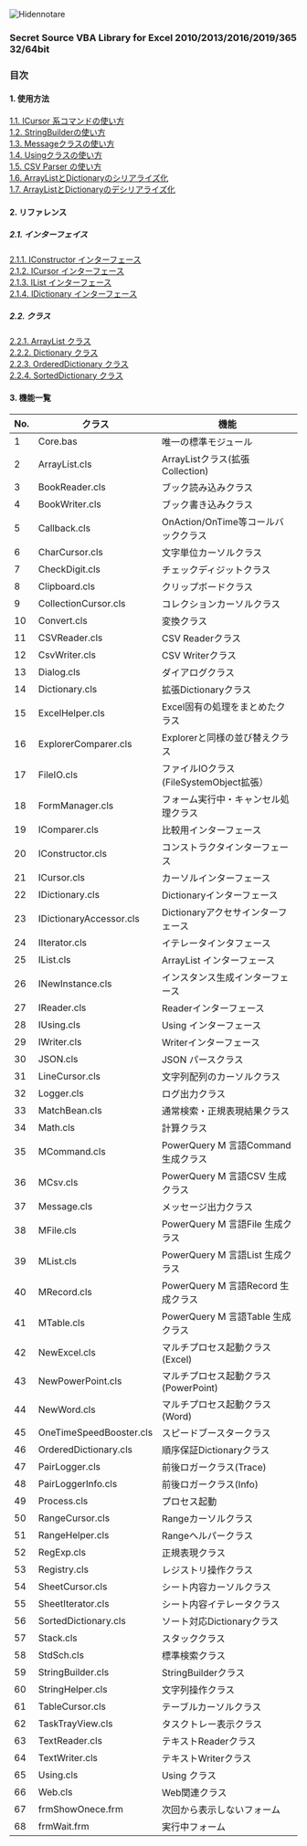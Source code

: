 ![Hidennotare](https://raw.githubusercontent.com/wiki/RelaxTools/Hidennotare/image/Hidennotare.png)

### Secret Source VBA Library for Excel 2010/2013/2016/2019/365 32/64bit

### 目次
#### 1. 使用方法
[1.1. ICursor 系コマンドの使い方](https://github.com/RelaxTools/Hidennotare/wiki/1.1.-ICursor-%E7%B3%BB%E3%82%B3%E3%83%9E%E3%83%B3%E3%83%89%E3%81%AE%E4%BD%BF%E3%81%84%E6%96%B9)  
[1.2. StringBuilderの使い方](https://github.com/RelaxTools/Hidennotare/wiki/1.2.-StringBuilder-%E3%81%AE%E4%BD%BF%E3%81%84%E6%96%B9)  
[1.3. Messageクラスの使い方](https://github.com/RelaxTools/Hidennotare/wiki/1.3.-Message%E3%82%AF%E3%83%A9%E3%82%B9%E3%81%AE%E4%BD%BF%E3%81%84%E6%96%B9)  
[1.4. Usingクラスの使い方](https://github.com/RelaxTools/Hidennotare/wiki/1.4.-Using%E3%82%AF%E3%83%A9%E3%82%B9%E3%81%AE%E4%BD%BF%E3%81%84%E6%96%B9)  
[1.5. CSV Parser の使い方](https://github.com/RelaxTools/Hidennotare/wiki/1.5.-CSV-Parser-%E3%81%AE%E4%BD%BF%E3%81%84%E6%96%B9)  
[1.6. ArrayListとDictionaryのシリアライズ化](https://github.com/RelaxTools/Hidennotare/wiki/1.6.-ArrayList%E3%81%A8Dictionary%E3%81%AE%E3%82%B7%E3%83%AA%E3%82%A2%E3%83%A9%E3%82%A4%E3%82%BA%E5%8C%96)  
[1.7. ArrayListとDictionaryのデシリアライズ化](https://github.com/RelaxTools/Hidennotare/wiki/1.7.-ArrayList%E3%81%A8Dictionary%E3%81%AE%E3%83%87%E3%82%B7%E3%83%AA%E3%82%A2%E3%83%A9%E3%82%A4%E3%82%BA%E5%8C%96)  
#### 2. リファレンス
##### 2.1. インターフェイス
[2.1.1. IConstructor インターフェース](https://github.com/RelaxTools/Hidennotare/wiki/2.1.1.-IConstructor%E3%82%A4%E3%83%B3%E3%82%BF%E3%83%BC%E3%83%95%E3%82%A7%E3%82%A4%E3%82%B9)  
[2.1.2. ICursor インターフェース](https://github.com/RelaxTools/Hidennotare/wiki/2.1.2.-ICursor-%E3%82%A4%E3%83%B3%E3%82%BF%E3%83%BC%E3%83%95%E3%82%A7%E3%82%A4%E3%82%B9)  
[2.1.3. IList インターフェース](https://github.com/RelaxTools/Hidennotare/wiki/2.1.3.-IList-%E3%82%A4%E3%83%B3%E3%82%BF%E3%83%BC%E3%83%95%E3%82%A7%E3%83%BC%E3%82%B9)  
[2.1.4. IDictionary インターフェース](
https://github.com/RelaxTools/Hidennotare/wiki/2.1.4.-IDictionary-%E3%82%A4%E3%83%B3%E3%82%BF%E3%83%BC%E3%83%95%E3%82%A7%E3%82%A4%E3%82%B9)  
##### 2.2. クラス
[2.2.1. ArrayList クラス](https://github.com/RelaxTools/Hidennotare/wiki/2.2.1.-ArrayList-%E3%82%AF%E3%83%A9%E3%82%B9)  
[2.2.2. Dictionary クラス](https://github.com/RelaxTools/Hidennotare/wiki/2.2.2.-Dictionary-%E3%82%AF%E3%83%A9%E3%82%B9)  
[2.2.3. OrderedDictionary クラス](https://github.com/RelaxTools/Hidennotare/wiki/2.2.3.-OrderedDictionary-%E3%82%AF%E3%83%A9%E3%82%B9)  
[2.2.4. SortedDictionary クラス](https://github.com/RelaxTools/Hidennotare/wiki/2.2.4.-SortedDictionary-%E3%82%AF%E3%83%A9%E3%82%B9)  

#### 3. 機能一覧

|No.|クラス|機能|
|---|---|---|
|1|Core.bas|唯一の標準モジュール|
|2|ArrayList.cls|ArrayListクラス(拡張Collection)|
|3|BookReader.cls|ブック読み込みクラス|
|4|BookWriter.cls|ブック書き込みクラス|
|5|Callback.cls|OnAction/OnTime等コールバッククラス|
|6|CharCursor.cls|文字単位カーソルクラス|
|7|CheckDigit.cls|チェックディジットクラス|
|8|Clipboard.cls|クリップボードクラス|
|9|CollectionCursor.cls|コレクションカーソルクラス|
|10|Convert.cls|変換クラス|
|11|CSVReader.cls|CSV Readerクラス|
|12|CsvWriter.cls|CSV Writerクラス|
|13|Dialog.cls|ダイアログクラス|
|14|Dictionary.cls|拡張Dictionaryクラス|
|15|ExcelHelper.cls|Excel固有の処理をまとめたクラス|
|16|ExplorerComparer.cls|Explorerと同様の並び替えクラス|
|17|FileIO.cls|ファイルIOクラス(FileSystemObject拡張）|
|18|FormManager.cls|フォーム実行中・キャンセル処理クラス|
|19|IComparer.cls|比較用インターフェース|
|20|IConstructor.cls|コンストラクタインターフェース|
|21|ICursor.cls|カーソルインターフェース|
|22|IDictionary.cls|Dictionaryインターフェース|
|23|IDictionaryAccessor.cls|Dictionaryアクセサインターフェース|
|24|IIterator.cls|イテレータインタフェース|
|25|IList.cls|ArrayList インターフェース|
|26|INewInstance.cls|インスタンス生成インターフェース|
|27|IReader.cls|Readerインターフェース|
|28|IUsing.cls|Using インターフェース|
|29|IWriter.cls|Writerインターフェース|
|30|JSON.cls|JSON パースクラス|
|31|LineCursor.cls|文字列配列のカーソルクラス|
|32|Logger.cls|ログ出力クラス|
|33|MatchBean.cls|通常検索・正規表現結果クラス|
|34|Math.cls|計算クラス|
|35|MCommand.cls|PowerQuery M 言語Command 生成クラス|
|36|MCsv.cls|PowerQuery M 言語CSV 生成クラス|
|37|Message.cls|メッセージ出力クラス|
|38|MFile.cls|PowerQuery M 言語File 生成クラス|
|39|MList.cls|PowerQuery M 言語List 生成クラス|
|40|MRecord.cls|PowerQuery M 言語Record 生成クラス|
|41|MTable.cls|PowerQuery M 言語Table 生成クラス|
|42|NewExcel.cls|マルチプロセス起動クラス(Excel)|
|43|NewPowerPoint.cls|マルチプロセス起動クラス(PowerPoint)|
|44|NewWord.cls|マルチプロセス起動クラス(Word)|
|45|OneTimeSpeedBooster.cls|スピードブースタークラス|
|46|OrderedDictionary.cls|順序保証Dictionaryクラス|
|47|PairLogger.cls|前後ロガークラス(Trace)|
|48|PairLoggerInfo.cls|前後ロガークラス(Info)|
|49|Process.cls|プロセス起動|
|50|RangeCursor.cls|Rangeカーソルクラス|
|51|RangeHelper.cls|Rangeヘルパークラス|
|52|RegExp.cls|正規表現クラス|
|53|Registry.cls|レジストリ操作クラス|
|54|SheetCursor.cls|シート内容カーソルクラス|
|55|SheetIterator.cls|シート内容イテレータクラス|
|56|SortedDictionary.cls|ソート対応Dictionaryクラス|
|57|Stack.cls|スタッククラス|
|58|StdSch.cls|標準検索クラス|
|59|StringBuilder.cls|StringBuilderクラス|
|60|StringHelper.cls|文字列操作クラス|
|61|TableCursor.cls|テーブルカーソルクラス|
|62|TaskTrayView.cls|タスクトレー表示クラス|
|63|TextReader.cls|テキストReaderクラス|
|64|TextWriter.cls|テキストWriterクラス|
|65|Using.cls|Using クラス|
|66|Web.cls|Web関連クラス|
|67|frmShowOnece.frm|次回から表示しないフォーム|
|68|frmWait.frm|実行中フォーム|
